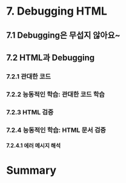 # 7. Debugging HTML

## 7.1 Debugging은 무섭지 않아요~

## 7.2 HTML과 Debugging

### 7.2.1 관대한 코드

### 7.2.2 능동적인 학습: 관대한 코드 학습

### 7.2.3 HTML 검증

### 7.2.4 능동적인 학습: HTML 문서 검증

#### 7.2.4.1 에러 메시지 해석

# Summary
